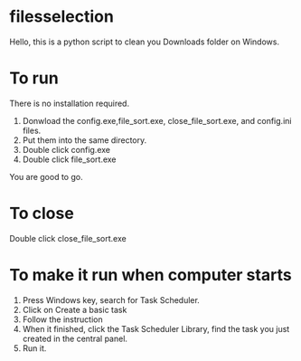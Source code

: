 # filesselection
 
Hello, this is a python script to clean you Downloads folder on Windows.

# To run

There is no installation required.

1. Donwload the config.exe,file_sort.exe, close_file_sort.exe, and config.ini files.
2. Put them into the same directory.
3. Double click config.exe
4. Double click file_sort.exe

You are good to go.

# To close 
Double click close_file_sort.exe

# To make it run when computer starts
1. Press Windows key, search for Task Scheduler.
2. Click on Create a basic task
3. Follow the instruction 
4. When it finished, click the Task Scheduler Library, find the task you just created in the central panel. 
5. Run it.

